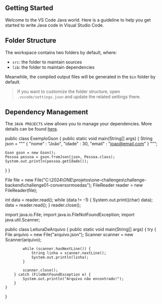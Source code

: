 ## Getting Started

Welcome to the VS Code Java world. Here is a guideline to help you get started to write Java code in Visual Studio Code.

## Folder Structure

The workspace contains two folders by default, where:

- `src`: the folder to maintain sources
- `lib`: the folder to maintain dependencies

Meanwhile, the compiled output files will be generated in the `bin` folder by default.

> If you want to customize the folder structure, open `.vscode/settings.json` and update the related settings there.

## Dependency Management

The `JAVA PROJECTS` view allows you to manage your dependencies. More details can be found [here](https://github.com/microsoft/vscode-java-dependency#manage-dependencies).


public class ExemploGson {
  public static void main(String[] args) {
    String json = """
          {
            "nome" : "João",
            "idade" : 30,
            "email" : "joao@email.com"
          }
        """;

    Gson gson = new Gson();
    Pessoa pessoa = gson.fromJson(json, Pessoa.class);
    System.out.println(pessoa.getIdade());
  }
}

File file = new File("C:\2024\ONE\projetos\one-challenges\challenge-backend\challenge01-conversormoedas");
FileReader reader = new FileReader(file);

int data = reader.read();
while (data != -1) {
    System.out.print((char) data);
    data = reader.read();
}
reader.close();

import java.io.File;
import java.io.FileNotFoundException;
import java.util.Scanner;

public class LeituraDeArquivo {
    public static void main(String[] args) {
        try {
            File arquivo = new File("arquivo.json");
            Scanner scanner = new Scanner(arquivo);

            while (scanner.hasNextLine()) {
                String linha = scanner.nextLine();
                System.out.println(linha);
            }

            scanner.close();
        } catch (FileNotFoundException e) {
            System.out.println("Arquivo não encontrado!");
        }
    }
}
